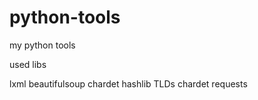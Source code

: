 python-tools
============

my python tools

used libs

lxml
beautifulsoup
chardet
hashlib
TLDs
chardet
requests
